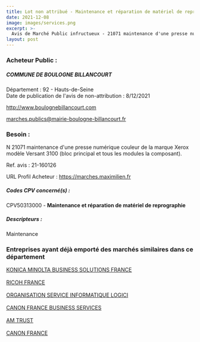 ```yaml
---
title: Lot non attribué - Maintenance et réparation de matériel de reprographie
date: 2021-12-08
image: images/services.png
excerpt: >-
  Avis de Marché Public infructueux - 21071 maintenance d'une presse numérique
layout: post
---
```


### Acheteur Public :
##### COMMUNE DE BOULOGNE BILLANCOURT
Département : 92 - Hauts-de-Seine<br/>
Date de publication de l'avis de non-attribution : 8/12/2021


http://www.boulognebillancourt.com

marches.publics@mairie-boulogne-billancourt.fr


### Besoin :

N 21071 maintenance d'une presse numérique couleur de la marque Xerox modèle Versant 3100 (bloc principal et tous les modules la composant).

Ref. avis : 21-160126

URL Profil Acheteur : https://marches.maximilien.fr

##### Codes CPV concerné(s) :
CPV50313000 - **Maintenance et réparation de matériel de reprographie** <br/>

##### Descripteurs :
Maintenance <br/>

### Entreprises ayant déjà emporté des marchés similaires dans ce département
<a href="/entreprise-544/siren-302695614">KONICA MINOLTA BUSINESS SOLUTIONS FRANCE</a><br/><br/>
<a href="/entreprise-548/siren-337621841">RICOH FRANCE</a><br/><br/>
<a href="/entreprise-549/siren-340200625">ORGANISATION SERVICE INFORMATIQUE LOGICI</a><br/><br/>
<a href="/entreprise-555/siren-400767786">CANON FRANCE BUSINESS SERVICES</a><br/><br/>
<a href="/entreprise-555/siren-402723050">AM TRUST</a><br/><br/>
<a href="/entreprise-574/siren-738205269">CANON FRANCE</a><br/><br/>
